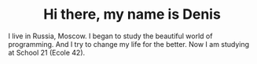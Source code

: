 <h1 align="center">Hi there, my name is Denis</h1>

I live in Russia, Moscow. I began to study the beautiful world of programming. And I try to change my life for the better. Now I am studying at School 21 (Ecole 42).

